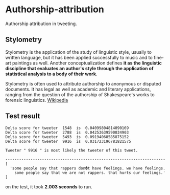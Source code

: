 # Authorship-attribution
Authorship attribution in tweeting.

## Stylometry
Stylometry is the application of the study of linguistic style, usually to written language, but it has been applied successfully to music and to fine-art paintings as well. Another conceptualization defines **it as the linguistic discipline that evaluates an author's style through the application of statistical analysis to a body of their work**.

Stylometry is often used to attribute authorship to anonymous or disputed documents. It has legal as well as academic and literary applications, ranging from the question of the authorship of Shakespeare's works to forensic linguistics.
[Wikipedia](https://en.wikipedia.org/wiki/Stylometry)

## Test result
```
Delta score for tweeter  1548  is  0.04099804814090169
Delta score for tweeter  2788  is  0.04253639590034903
Delta score for tweeter  5493  is  0.09194068585875152
Delta score for tweeter  9916  is  0.031723196781821575

Tweeter " 9916 " is most likely the tweeter of this tweet.

----------------------------------------------------------------------
[
  'some people say that rappers don�t have feelings. we have feelings.
    some people say that we are not rappers. that hurts our feelings.'
]

```
on the test, it took **2.003 seconds** to run.
